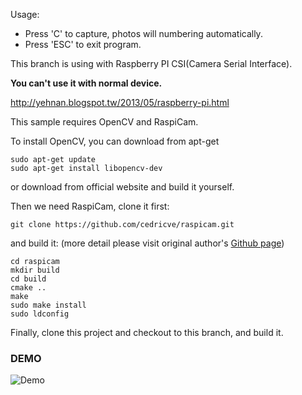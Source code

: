 Usage:
+ Press 'C' to capture, photos will numbering automatically.
+ Press 'ESC' to exit program.

This branch is using with Raspberry PI CSI(Camera Serial Interface).

**You can't use it with normal device.**

http://yehnan.blogspot.tw/2013/05/raspberry-pi.html

This sample requires OpenCV and RaspiCam.

To install OpenCV, you can download from apt-get
```shell
sudo apt-get update
sudo apt-get install libopencv-dev
```
or download from official website and build it yourself.


Then we need RaspiCam, clone it first:
```shell
git clone https://github.com/cedricve/raspicam.git
```
and build it: (more detail please visit original author's [Github page](https://github.com/cedricve/raspicam.git))
```shell
cd raspicam
mkdir build
cd build
cmake ..
make
sudo make install
sudo ldconfig
```

Finally, clone this project and checkout to this branch, and build it.

### DEMO
![Demo](http://140.127.205.188/m1045113/Easy_camera/raw/using_raspicam/IMG_002.jpg)
